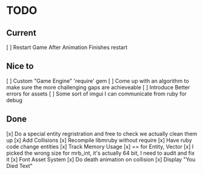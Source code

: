 # TODO

## Current

[ ] Restart Game After Animation Finishes restart

## Nice to

[ ] Custom "Game Engine" 'require' gem
[ ] Come up with an algorithm to make sure the more challenging gaps are achieveable
[ ] Introduce Better errors for assets
[ ] Some sort of imgui I can communicate from ruby for debug

## Done

[x] Do a special entity regristration and free to check we actually clean them up
[x] Add Collisions
[x] Recompile libmruby without require
[x] Have ruby code change entities
[x] Track Memory Usage
[x] == for Entity, Vector
[x] I picked the wrong size for mrb_int, it's actually 64 bit, I need to audit and fix it
[x] Font Asset System
[x] Do death animation on collision
[x] Display "You Died Text"
